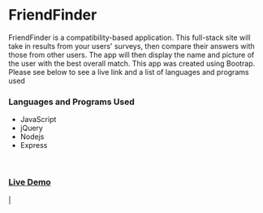 # FriendFinder

<p>FriendFinder is a compatibility-based application. This full-stack site will take in results from your users' surveys, then compare their answers with those from other users. The app will then display the name and picture of the user with the best overall match. This app was created using Bootrap. Please see below to see a live link and a list of languages and programs used<p>
<h3>Languages and Programs Used</h3>
    <ul>
        <li>JavaScript</li>
        <li>jQuery</li>
        <li>Nodejs</li>
        <li>Express</li>
    </ul>
<br>
<a href="https://afternoon-peak-41039.herokuapp.com/" target="_blank"><h3>Live Demo</h3></a>|
